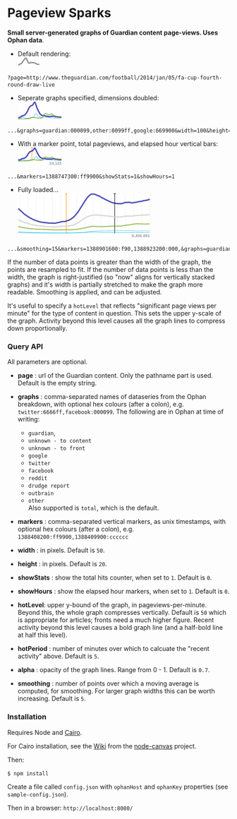 Pageview Sparks
===============

__Small server-generated graphs of Guardian content page-views. Uses Ophan data__. 

* Default rendering:  
![](./example/example01.png)  
```
?page=http://www.theguardian.com/football/2014/jan/05/fa-cup-fourth-round-draw-live
```

* Seperate graphs specified, dimensions doubled:  
![](./example/example02.png)  
```
...&graphs=guardian:000099,other:0099ff,google:669900&width=100&height=40
```

* With a marker point, total pageviews, and elapsed hour vertical bars:  
![](./example/example03.png)  
```
...&markers=1388747300:ff9900&showStats=1&showHours=1
```

* Fully loaded...  
![](./example/example04.png)  
```
...&smoothing=15&markers=1388901600:f90,1388923200:000,&graphs=guardian:009,other:ccc,twitter:09f,facebook:0CC,google:690&width=300&height=100&hotLevel=2000&&showStats=1&showHours=1
```


If the number of data points is greater than the width of the graph, the points are resampled to fit. If the number of data points is less than the width, the graph is right-justified (so "now" aligns for vertically stacked graphs) and it's width is partially stretched to make the graph more readable. Smoothing is applied, and can be adjusted.

It's useful to specify a `hotLevel` that reflects "significant page views per minute" for the type of content in question. This sets the upper y-scale of the graph. Activity beyond this level causes all the graph lines to compress down proportionally.


### Query API

All parameters are optional.

* __page__ : url of the Guardian content. Only the pathname part is used. Default is the empty string.

* __graphs__ : comma-separated names of dataseries from the Ophan breakdown, with optional hex colours (after a colon), e.g. `twitter:6666ff,facebook:000099`. The following are in Ophan at time of writing:
    * `guardian`,
    * `unknown - to content`
    * `unknown - to front`
    * `google`
    * `twitter`
    * `facebook`
    * `reddit`
    * `drudge report`
    * `outbrain`
    * `other`  
    Also supported is `total`, which is the default.

* __markers__ : comma-separated vertical markers, as unix timestamps, with optional hex colours (after a colon), e.g. `1388408200:ff9900,1388409900:cccccc`

* __width__ : in pixels. Default is `50`.

* __height__ : in pixels. Default is `20`.

* __showStats__ : show the total hits counter, when set to `1`. Default is `0`.

* __showHours__ :  show the elapsed hour markers, when set to `1`. Default is `0`.

* __hotLevel__:  upper y-bound of the graph, in pageviews-per-minute. Beyond this, the whole graph compresses vertically. Default is `50` which is appropriate for articles; fronts need a much higher figure. Recent activity beyond this level causes a bold graph line (and a half-bold line at half this level). 

* __hotPeriod__ : number of minutes over which to calcuate the "recent activity" above. Default is `5`.

* __alpha__ : opacity of the graph lines. Range from 0 - 1. Default is `0.7`.

* __smoothing__ : number of points over which a moving average is computed, for smoothing. For larger graph widths this can be worth increasing. Default is `5`.

### Installation

Requires Node and [Cairo](http://cairographics.org/).

For Cairo installation, see the [Wiki](https://github.com/LearnBoost/node-canvas/wiki/_pages) from the [node-canvas](https://github.com/LearnBoost/node-canvas) project.

Then:

```
$ npm install
```

Create a file called `config.json` with `ophanHost` and `ophanKey` properties (see `sample-config.json`).

Then in a browser: `http://localhost:8080/`

